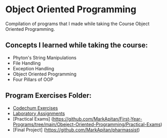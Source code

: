 # Object Oriented Programming
Compilation of programs that I made while taking the Course Object Oriented Programming.

## Concepts I learned while taking the course:
- Phyton's String Manipulations
- File Handling
- Exception Handling
- Object Oriented Programming
- Four Pillars of OOP
  
## Program Exercises Folder:
-   [Codechum Exercises](https://github.com/MarkApitan/First-Year-Programs/tree/main/Obeject-Oriented-Programming/Codechum-Exercises)
-   [Laboratory Assignments](https://github.com/MarkApitan/First-Year-Programs/tree/main/Obeject-Oriented-Programming/Lab-Assignments)
-   [Practical Exams] (https://github.com/MarkApitan/First-Year-Programs/tree/main/Obeject-Oriented-Programming/Practical-Exams)
-   [Final Project] (https://github.com/MarkApitan/pharmassist)
